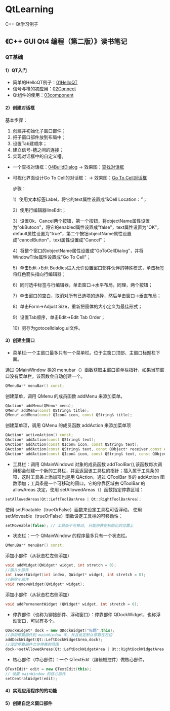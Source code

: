 # QtLearning
C++ Qt学习例子

## 《C++ GUI Qt4 编程（第二版）》读书笔记
### QT基础
#### 1）QT入门
- 简单的HelloQT例子：[01HelloQT](https://github.com/theRunCom/QtLearning/tree/main/01HelloQT)
- 信号与槽的初应用：[02Connect](https://github.com/theRunCom/QtLearning/tree/main/02Connect)
- Qt组件的使用：[03component](https://github.com/theRunCom/QtLearning/tree/main/03component)
#### 2）创建对话框
基本步骤：

1. 创建并初始化子窗口部件；
2. 把子窗口部件放到布局中；
3. 设置Tab建顺序；
4. 建立信号-槽之间的连接；
5. 实现对话框中的自定义槽。
- 一个查找对话框：[04BuildDialog](https://github.com/theRunCom/QtLearning/tree/main/04BuidDialog)
-> 效果图：[查找对话框](https://github.com/theRunCom/QtLearning/blob/main/images/04.png)

- 可视化界面设计Go To Cell的对话框：
-> 效果图：[Go To Cell对话框](https://github.com/theRunCom/QtLearning/blob/main/images/05.png)

  步骤：
  
    1）使用文本标签Label，将它的text属性设置成“&Cell Location：”；
    
    2）使用行编辑器lineEdit；
    
    3）设置Ok、Cancel两个按钮，第一个按钮，将objectName属性设置为"okButoon"，将它的enabled属性设置成"false"，text属性设置为"OK"，default属性设置为"true"，第二个按钮objectName属性设置成"cancelButton"，text属性设置成"Cancel"；
    
    4）将整个窗口的objectName属性设置成"GoToCellDialog"，并将WindowTitle属性设置成"Go To Cell"；
    
    5）单击Edit->Edit Buddies进入允许设置窗口部件伙伴的特殊模式，单击标签将红色箭头指向行编辑器；
    
    6）同时选中标签与行编辑器，单击窗口->水平布局，同理，两个按钮；
    
    7）单击窗口的空白，取消对所有已选项的选择，然后单击窗口->垂直布局；
    
    8）单击Form->Adjust Size，重新把窗体的大小定义为最佳形式；
    
    9）设置Tab顺序，单击Edit->Edit Tab Order；
    
    10）另存为gotocelldialog.ui文件。
#### 3）创建主窗口
- 菜单栏:一个主窗口最多只有一个菜单栏。位于主窗口顶部、主窗口标题栏下面。

通过 QMainWindow 类的 menubar（）函数获取主窗口菜单栏指针，如果当前窗口没有菜单栏，该函数会自动创建一个。
```C++
QMenuBar* menuBar() const;
```
创建菜单，调用 QMenu 的成员函数 addMenu 来添加菜单。
```C++
QAction* addMenu(QMenu* menu);
QMenu* addMenu(const QString& title);
QMenu* addMenu(const QIcon& icon, const QString& title);
```
创建菜单项，调用 QMenu 的成员函数 addAction 来添加菜单项
```C++
QAction* activeAction() const;
QAction* addAction(const QString& text);
QAction* addAction(const QIcon& icon, const QString& text);
QAction* addAction(const QString& text, const QObject* receiver,const char* member, const QKeySequence& shortcut = 0);
QAction* addAction(const QIcon& icon, const QString& text, const QObject* receiver, const char* member, const QKeySequence& shortcut = 0);
```
- 工具栏：调用 QMainWindowd 对象的成员函数 addToolBar(),该函数每次调用都会创建一个新的工具栏，并且返回该工具栏的指针；插入属于工具条的项，这时工具条上添加项也是用 QAction，通过 QToolBar 类的 addAction 函数添加；工具条是一个可移动的窗口，它的停靠区域由 QToolBar 的 allowAreas 决定，使用 setAllowedAreas（）函数指定停靠区域：
```C++
setAllowedAreas(Qt::LeftToolBarArea | Qt::RightToolBarArea);
```
使用 setFloatable（trueOrFalse）函数来设定工具栏可否浮动。
使用 setMoveable（trueOrFalse）函数设定工具栏的可移动性：
```C++
setMoveable(false); // 工具条不可移动, 只能停靠在初始化的位置上
```
- 状态栏：一个 QMainWindow 的程序最多只有一个状态栏。
```C++
QMenuBar* menuBar() const;
```
添加小部件（从状态栏左侧添加）
```C++
void addWidget(QWidget* widget, int stretch = 0);
//插入小部件
int insertWidget(int index, QWidget* widget, int stretch = 0);
//删除小部件
void removeWidget(QWidget* widget);
```
添加小部件（从状态栏右侧添加）
```C++
void addPermenentWidget (QWidget* widget, int stretch = 0);
```
- 停靠部件（也称为铆接部件、浮动窗口）：停靠部件 QDockWidget，也称浮动窗口，可以有多个。
```C++
QDockWidget* dock = new QDockWidget("标题",this);
//添加停靠部件到 mainWindow 中，并且设定默认停靠在左边
addDockWidget(Qt::LeftDockWidgetArea,dock);
//设定停靠部件允许停靠的范围
dock->setAllowedAreas(Qt::LeftDockWidgetArea | Qt::RightDockWidgetArea | Qt::TopDockWidgetArea);
```
- 核心部件（中心部件）：一个 QTextEdit（编辑框控件）做核心部件。
```C++
QTextEdit* edit = new QTextEdit(this);
// 设置 mainWindow 的核心部件
setCentralWidget(edit);
```

#### 4）实现应用程序的的功能
#### 5）创建自定义窗口部件
